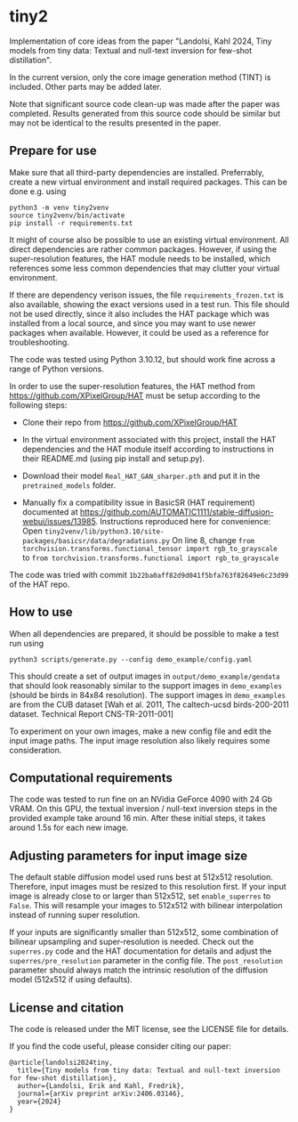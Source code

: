 # tiny2
Implementation of core ideas from the paper "Landolsi, Kahl 2024, Tiny models 
from tiny data: Textual and null-text inversion for few-shot distillation".

In the current version, only the core image generation method (TINT) is 
included. Other parts may be added later.

Note that significant source code clean-up was made after the paper was
completed. Results generated from this source code should be similar but may
not be identical to the results presented in the paper.

## Prepare for use
Make sure that all third-party dependencies are installed. Preferrably, create
a new virtual environment and install required packages. This can be done e.g.
using
  ```
  python3 -m venv tiny2venv
  source tiny2venv/bin/activate
  pip install -r requirements.txt
  ```
It might of course also be possible to use an existing virtual environment. All
direct dependencies are rather common packages. However, if using the super-resolution
features, the HAT module needs to be installed, which references some less common
dependencies that may clutter your virtual environment.

If there are dependency verison issues, the file ```requirements_frozen.txt``` is
also available, showing the exact versions used in a test run. This file should 
not be used directly, since it also includes the HAT package which was installed
from a local source, and since you may want to use newer packages when available.
However, it could be used as a reference for troubleshooting.

The code was tested using Python 3.10.12, but should work fine across a range
of Python versions.

In order to use the super-resolution features, the HAT method from 
https://github.com/XPixelGroup/HAT must be setup according to the following steps:

 - Clone their repo from https://github.com/XPixelGroup/HAT

 - In the virtual environment associated with this project, install the HAT
   dependencies and the HAT module itself according to instructions in their
   README.md (using pip install and setup.py).
   
 - Download their model ```Real_HAT_GAN_sharper.pth``` and put it in the
   ```pretrained_models``` folder.

 - Manually fix a compatibility issue in BasicSR (HAT requirement) documented
   at https://github.com/AUTOMATIC1111/stable-diffusion-webui/issues/13985.
   Instructions reproduced here for convenience: 
   Open ```tiny2venv/lib/python3.10/site-packages/basicsr/data/degradations.py```
   On line 8, change
   ```from torchvision.transforms.functional_tensor import rgb_to_grayscale```   
   to ```from torchvision.transforms.functional import rgb_to_grayscale```

The code was tried with commit ```1b22ba0aff82d9d041f5bfa763f82649e6c23d99``` of the HAT repo.

## How to use
When all dependencies are prepared, it should be possible to make a test run
using 
  ```
  python3 scripts/generate.py --config demo_example/config.yaml
  ```
This should create a set of output images in ```output/demo_example/gendata``` that
should look reasonably similar to the support images in ```demo_examples``` (should
be birds in 84x84 resolution). The support images in ```demo_examples``` are from the
CUB dataset [Wah et al. 2011, The caltech-ucsd birds-200-2011 dataset. Technical
Report CNS-TR-2011-001]

To experiment on your own images, make a new config file and edit the input image
paths. The input image resolution also likely requires some consideration.

## Computational requirements
The code was tested to run fine on an NVidia GeForce 4090 with 24 Gb VRAM. On this
GPU, the textual inversion / null-text inversion steps in the provided example
take around 16 min. After these initial steps, it takes around 1.5s for each new
image.

## Adjusting parameters for input image size
The default stable diffusion model used runs best at 512x512 resolution.
Therefore, input images must be resized to this resolution first. If your input
image is already close to or larger than 512x512, set ```enable_superres``` to
```False```. This will resample your images to 512x512 with bilinear interpolation
instead of running super resolution.

If your inputs are significantly smaller than 512x512, some combination of
bilinear upsampling and super-resolution is needed. Check out the ```superres.py```
code and the HAT documentation for details and adjust the ```superres/pre_resolution```
parameter in the config file. The ```post_resolution``` parameter should always match the
intrinsic resolution of the diffusion model (512x512 if using defaults).

## License and citation
The code is released under the MIT license, see the LICENSE file for details.

If you find the code useful, please consider citing our paper:
```
@article{landolsi2024tiny,
  title={Tiny models from tiny data: Textual and null-text inversion for few-shot distillation},
  author={Landolsi, Erik and Kahl, Fredrik},
  journal={arXiv preprint arXiv:2406.03146},
  year={2024}
}
```
